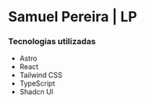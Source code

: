 # Samuel Pereira | LP

### Tecnologias utilizadas
- Astro
- React
- Tailwind CSS
- TypeScript
- Shadcn UI